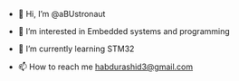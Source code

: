 - 👋 Hi, I’m @aBUstronaut
- 👀 I’m interested in Embedded systems and programming
- 🌱 I’m currently learning STM32

- 📫 How to reach me habdurashid3@gmail.com

<!---
aBUstronaut/aBUstronaut is a ✨ special ✨ repository because its `README.md` (this file) appears on your GitHub profile.
You can click the Preview link to take a look at your changes.
--->
